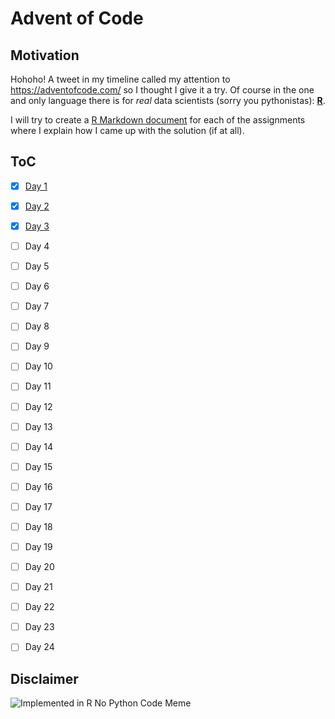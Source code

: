 # Advent of Code
 
## Motivation

Hohoho! A tweet in my timeline called my attention to https://adventofcode.com/ so I
thought I give it a try. Of course in the one and only language there is for *real*
data scientists (sorry you pythonistas): **[R](https://cran.r-project.org/)**.

I will try to create a [R Markdown document](https://rmarkdown.rstudio.com/) for each 
of the assignments where I explain how I came up with the solution (if at all).

## ToC

- [x] [Day 1](https://thothal.github.io/AoC/2021_task1.html)
- [x] [Day 2](https://thothal.github.io/AoC/2021_task2.html)
- [x] [Day 3](https://thothal.github.io/AoC/2021_task3.html)
- [ ] Day 4
- [ ] Day 5
- [ ] Day 6
- [ ] Day 7
- [ ] Day 8
- [ ] Day 9
- [ ] Day 10
- [ ] Day 11
- [ ] Day 12
- [ ] Day 13
- [ ] Day 14
- [ ] Day 15
- [ ] Day 16
- [ ] Day 17
- [ ] Day 18
- [ ] Day 19
- [ ] Day 20
- [ ] Day 21
- [ ] Day 22
- [ ] Day 23
- [ ] Day 24


## Disclaimer

![Implemented in R No Python Code Meme](https://memegenerator.net/img/instances/85465717/implemented-in-r-no-python-code.jpg)

